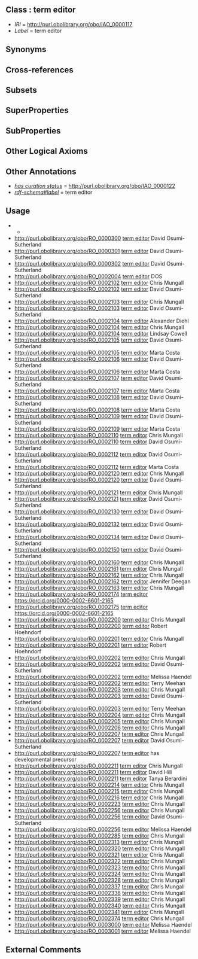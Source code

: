
## Class : term editor

 * *IRI* = http://purl.obolibrary.org/obo/IAO_0000117
 * *Label* = term editor

## Synonyms


## Cross-references


## Subsets


## SuperProperties


## SubProperties


## Other Logical Axioms


## Other Annotations

 * *[has curation status](../../IAO/14/IAO_0000114.md)* = http://purl.obolibrary.org/obo/IAO_0000122
 * *[rdf-schema#label](../../el/rdf-schema#label.md)* = term editor

## Usage

 * -
 * http://purl.obolibrary.org/obo/RO_0000300 [term editor](../../IAO/17/IAO_0000117.md) David Osumi-Sutherland
 * http://purl.obolibrary.org/obo/RO_0000301 [term editor](../../IAO/17/IAO_0000117.md) David Osumi-Sutherland
 * http://purl.obolibrary.org/obo/RO_0000302 [term editor](../../IAO/17/IAO_0000117.md) David Osumi-Sutherland
 * http://purl.obolibrary.org/obo/RO_0002004 [term editor](../../IAO/17/IAO_0000117.md) DOS
 * http://purl.obolibrary.org/obo/RO_0002102 [term editor](../../IAO/17/IAO_0000117.md) Chris Mungall
 * http://purl.obolibrary.org/obo/RO_0002102 [term editor](../../IAO/17/IAO_0000117.md) David Osumi-Sutherland
 * http://purl.obolibrary.org/obo/RO_0002103 [term editor](../../IAO/17/IAO_0000117.md) Chris Mungall
 * http://purl.obolibrary.org/obo/RO_0002103 [term editor](../../IAO/17/IAO_0000117.md) David Osumi-Sutherland
 * http://purl.obolibrary.org/obo/RO_0002104 [term editor](../../IAO/17/IAO_0000117.md) Alexander Diehl
 * http://purl.obolibrary.org/obo/RO_0002104 [term editor](../../IAO/17/IAO_0000117.md) Chris Mungall
 * http://purl.obolibrary.org/obo/RO_0002104 [term editor](../../IAO/17/IAO_0000117.md) Lindsay Cowell
 * http://purl.obolibrary.org/obo/RO_0002105 [term editor](../../IAO/17/IAO_0000117.md) David Osumi-Sutherland
 * http://purl.obolibrary.org/obo/RO_0002105 [term editor](../../IAO/17/IAO_0000117.md) Marta Costa
 * http://purl.obolibrary.org/obo/RO_0002106 [term editor](../../IAO/17/IAO_0000117.md) David Osumi-Sutherland
 * http://purl.obolibrary.org/obo/RO_0002106 [term editor](../../IAO/17/IAO_0000117.md) Marta Costa
 * http://purl.obolibrary.org/obo/RO_0002107 [term editor](../../IAO/17/IAO_0000117.md) David Osumi-Sutherland
 * http://purl.obolibrary.org/obo/RO_0002107 [term editor](../../IAO/17/IAO_0000117.md) Marta Costa
 * http://purl.obolibrary.org/obo/RO_0002108 [term editor](../../IAO/17/IAO_0000117.md) David Osumi-Sutherland
 * http://purl.obolibrary.org/obo/RO_0002108 [term editor](../../IAO/17/IAO_0000117.md) Marta Costa
 * http://purl.obolibrary.org/obo/RO_0002109 [term editor](../../IAO/17/IAO_0000117.md) David Osumi-Sutherland
 * http://purl.obolibrary.org/obo/RO_0002109 [term editor](../../IAO/17/IAO_0000117.md) Marta Costa
 * http://purl.obolibrary.org/obo/RO_0002110 [term editor](../../IAO/17/IAO_0000117.md) Chris Mungall
 * http://purl.obolibrary.org/obo/RO_0002110 [term editor](../../IAO/17/IAO_0000117.md) David Osumi-Sutherland
 * http://purl.obolibrary.org/obo/RO_0002112 [term editor](../../IAO/17/IAO_0000117.md) David Osumi-Sutherland
 * http://purl.obolibrary.org/obo/RO_0002112 [term editor](../../IAO/17/IAO_0000117.md) Marta Costa
 * http://purl.obolibrary.org/obo/RO_0002120 [term editor](../../IAO/17/IAO_0000117.md) Chris Mungall
 * http://purl.obolibrary.org/obo/RO_0002120 [term editor](../../IAO/17/IAO_0000117.md) David Osumi-Sutherland
 * http://purl.obolibrary.org/obo/RO_0002121 [term editor](../../IAO/17/IAO_0000117.md) Chris Mungall
 * http://purl.obolibrary.org/obo/RO_0002121 [term editor](../../IAO/17/IAO_0000117.md) David Osumi-Sutherland
 * http://purl.obolibrary.org/obo/RO_0002130 [term editor](../../IAO/17/IAO_0000117.md) David Osumi-Sutherland
 * http://purl.obolibrary.org/obo/RO_0002132 [term editor](../../IAO/17/IAO_0000117.md) David Osumi-Sutherland
 * http://purl.obolibrary.org/obo/RO_0002134 [term editor](../../IAO/17/IAO_0000117.md) David Osumi-Sutherland
 * http://purl.obolibrary.org/obo/RO_0002150 [term editor](../../IAO/17/IAO_0000117.md) David Osumi-Sutherland
 * http://purl.obolibrary.org/obo/RO_0002160 [term editor](../../IAO/17/IAO_0000117.md) Chris Mungall
 * http://purl.obolibrary.org/obo/RO_0002161 [term editor](../../IAO/17/IAO_0000117.md) Chris Mungall
 * http://purl.obolibrary.org/obo/RO_0002162 [term editor](../../IAO/17/IAO_0000117.md) Chris Mungall
 * http://purl.obolibrary.org/obo/RO_0002162 [term editor](../../IAO/17/IAO_0000117.md) Jennifer Deegan
 * http://purl.obolibrary.org/obo/RO_0002163 [term editor](../../IAO/17/IAO_0000117.md) Chris Mungall
 * http://purl.obolibrary.org/obo/RO_0002174 [term editor](../../IAO/17/IAO_0000117.md) https://orcid.org/0000-0002-6601-2165
 * http://purl.obolibrary.org/obo/RO_0002175 [term editor](../../IAO/17/IAO_0000117.md) https://orcid.org/0000-0002-6601-2165
 * http://purl.obolibrary.org/obo/RO_0002200 [term editor](../../IAO/17/IAO_0000117.md) Chris Mungall
 * http://purl.obolibrary.org/obo/RO_0002200 [term editor](../../IAO/17/IAO_0000117.md) Robert Hoehndorf
 * http://purl.obolibrary.org/obo/RO_0002201 [term editor](../../IAO/17/IAO_0000117.md) Chris Mungall
 * http://purl.obolibrary.org/obo/RO_0002201 [term editor](../../IAO/17/IAO_0000117.md) Robert Hoehndorf
 * http://purl.obolibrary.org/obo/RO_0002202 [term editor](../../IAO/17/IAO_0000117.md) Chris Mungall
 * http://purl.obolibrary.org/obo/RO_0002202 [term editor](../../IAO/17/IAO_0000117.md) David Osumi-Sutherland
 * http://purl.obolibrary.org/obo/RO_0002202 [term editor](../../IAO/17/IAO_0000117.md) Melissa Haendel
 * http://purl.obolibrary.org/obo/RO_0002202 [term editor](../../IAO/17/IAO_0000117.md) Terry Meehan
 * http://purl.obolibrary.org/obo/RO_0002203 [term editor](../../IAO/17/IAO_0000117.md) Chris Mungall
 * http://purl.obolibrary.org/obo/RO_0002203 [term editor](../../IAO/17/IAO_0000117.md) David Osumi-Sutherland
 * http://purl.obolibrary.org/obo/RO_0002203 [term editor](../../IAO/17/IAO_0000117.md) Terry Meehan
 * http://purl.obolibrary.org/obo/RO_0002204 [term editor](../../IAO/17/IAO_0000117.md) Chris Mungall
 * http://purl.obolibrary.org/obo/RO_0002205 [term editor](../../IAO/17/IAO_0000117.md) Chris Mungall
 * http://purl.obolibrary.org/obo/RO_0002206 [term editor](../../IAO/17/IAO_0000117.md) Chris Mungall
 * http://purl.obolibrary.org/obo/RO_0002207 [term editor](../../IAO/17/IAO_0000117.md) Chris Mungall
 * http://purl.obolibrary.org/obo/RO_0002207 [term editor](../../IAO/17/IAO_0000117.md) David Osumi-Sutherland
 * http://purl.obolibrary.org/obo/RO_0002207 [term editor](../../IAO/17/IAO_0000117.md) has developmental precursor
 * http://purl.obolibrary.org/obo/RO_0002211 [term editor](../../IAO/17/IAO_0000117.md) Chris Mungall
 * http://purl.obolibrary.org/obo/RO_0002211 [term editor](../../IAO/17/IAO_0000117.md) David Hill
 * http://purl.obolibrary.org/obo/RO_0002211 [term editor](../../IAO/17/IAO_0000117.md) Tanya Berardini
 * http://purl.obolibrary.org/obo/RO_0002214 [term editor](../../IAO/17/IAO_0000117.md) Chris Mungall
 * http://purl.obolibrary.org/obo/RO_0002215 [term editor](../../IAO/17/IAO_0000117.md) Chris Mungall
 * http://purl.obolibrary.org/obo/RO_0002216 [term editor](../../IAO/17/IAO_0000117.md) Chris Mungall
 * http://purl.obolibrary.org/obo/RO_0002223 [term editor](../../IAO/17/IAO_0000117.md) Chris Mungall
 * http://purl.obolibrary.org/obo/RO_0002256 [term editor](../../IAO/17/IAO_0000117.md) Chris Mungall
 * http://purl.obolibrary.org/obo/RO_0002256 [term editor](../../IAO/17/IAO_0000117.md) David Osumi-Sutherland
 * http://purl.obolibrary.org/obo/RO_0002256 [term editor](../../IAO/17/IAO_0000117.md) Melissa Haendel
 * http://purl.obolibrary.org/obo/RO_0002285 [term editor](../../IAO/17/IAO_0000117.md) Chris Mungall
 * http://purl.obolibrary.org/obo/RO_0002313 [term editor](../../IAO/17/IAO_0000117.md) Chris Mungall
 * http://purl.obolibrary.org/obo/RO_0002320 [term editor](../../IAO/17/IAO_0000117.md) Chris Mungall
 * http://purl.obolibrary.org/obo/RO_0002321 [term editor](../../IAO/17/IAO_0000117.md) Chris Mungall
 * http://purl.obolibrary.org/obo/RO_0002322 [term editor](../../IAO/17/IAO_0000117.md) Chris Mungall
 * http://purl.obolibrary.org/obo/RO_0002323 [term editor](../../IAO/17/IAO_0000117.md) Chris Mungall
 * http://purl.obolibrary.org/obo/RO_0002324 [term editor](../../IAO/17/IAO_0000117.md) Chris Mungall
 * http://purl.obolibrary.org/obo/RO_0002328 [term editor](../../IAO/17/IAO_0000117.md) Chris Mungall
 * http://purl.obolibrary.org/obo/RO_0002337 [term editor](../../IAO/17/IAO_0000117.md) Chris Mungall
 * http://purl.obolibrary.org/obo/RO_0002338 [term editor](../../IAO/17/IAO_0000117.md) Chris Mungall
 * http://purl.obolibrary.org/obo/RO_0002339 [term editor](../../IAO/17/IAO_0000117.md) Chris Mungall
 * http://purl.obolibrary.org/obo/RO_0002340 [term editor](../../IAO/17/IAO_0000117.md) Chris Mungall
 * http://purl.obolibrary.org/obo/RO_0002341 [term editor](../../IAO/17/IAO_0000117.md) Chris Mungall
 * http://purl.obolibrary.org/obo/RO_0002374 [term editor](../../IAO/17/IAO_0000117.md) Chris Mungall
 * http://purl.obolibrary.org/obo/RO_0003000 [term editor](../../IAO/17/IAO_0000117.md) Melissa Haendel
 * http://purl.obolibrary.org/obo/RO_0003001 [term editor](../../IAO/17/IAO_0000117.md) Melissa Haendel

## External Comments

